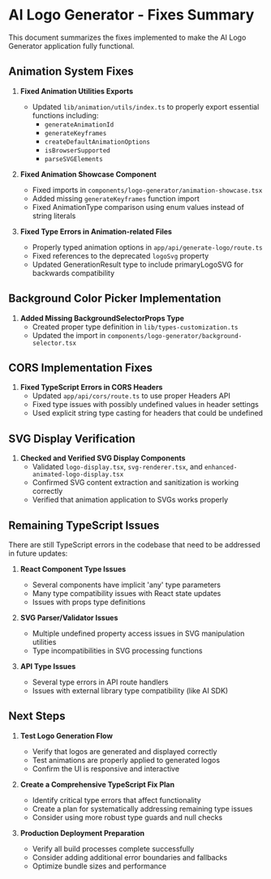 # AI Logo Generator - Fixes Summary

This document summarizes the fixes implemented to make the AI Logo Generator application fully functional.

## Animation System Fixes

1. **Fixed Animation Utilities Exports**
   - Updated `lib/animation/utils/index.ts` to properly export essential functions including:
     - `generateAnimationId`
     - `generateKeyframes`
     - `createDefaultAnimationOptions`
     - `isBrowserSupported`
     - `parseSVGElements`

2. **Fixed Animation Showcase Component**
   - Fixed imports in `components/logo-generator/animation-showcase.tsx`
   - Added missing `generateKeyframes` function import
   - Fixed AnimationType comparison using enum values instead of string literals

3. **Fixed Type Errors in Animation-related Files**
   - Properly typed animation options in `app/api/generate-logo/route.ts`
   - Fixed references to the deprecated `logoSvg` property
   - Updated GenerationResult type to include primaryLogoSVG for backwards compatibility

## Background Color Picker Implementation

1. **Added Missing BackgroundSelectorProps Type**
   - Created proper type definition in `lib/types-customization.ts`
   - Updated the import in `components/logo-generator/background-selector.tsx`

## CORS Implementation Fixes

1. **Fixed TypeScript Errors in CORS Headers**
   - Updated `app/api/cors/route.ts` to use proper Headers API
   - Fixed type issues with possibly undefined values in header settings
   - Used explicit string type casting for headers that could be undefined

## SVG Display Verification

1. **Checked and Verified SVG Display Components**
   - Validated `logo-display.tsx`, `svg-renderer.tsx`, and `enhanced-animated-logo-display.tsx`
   - Confirmed SVG content extraction and sanitization is working correctly
   - Verified that animation application to SVGs works properly

## Remaining TypeScript Issues

There are still TypeScript errors in the codebase that need to be addressed in future updates:

1. **React Component Type Issues**
   - Several components have implicit 'any' type parameters
   - Many type compatibility issues with React state updates
   - Issues with props type definitions

2. **SVG Parser/Validator Issues**
   - Multiple undefined property access issues in SVG manipulation utilities
   - Type incompatibilities in SVG processing functions

3. **API Type Issues**
   - Several type errors in API route handlers
   - Issues with external library type compatibility (like AI SDK)

## Next Steps

1. **Test Logo Generation Flow**
   - Verify that logos are generated and displayed correctly
   - Test animations are properly applied to generated logos
   - Confirm the UI is responsive and interactive

2. **Create a Comprehensive TypeScript Fix Plan**
   - Identify critical type errors that affect functionality
   - Create a plan for systematically addressing remaining type issues
   - Consider using more robust type guards and null checks

3. **Production Deployment Preparation**
   - Verify all build processes complete successfully
   - Consider adding additional error boundaries and fallbacks
   - Optimize bundle sizes and performance